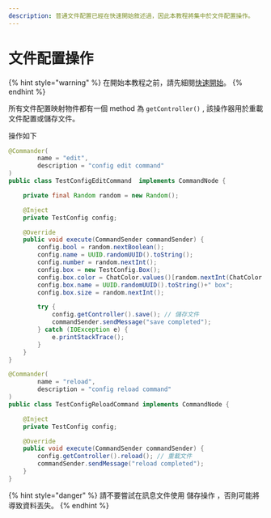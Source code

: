 ```yaml
---
description: 普通文件配置已經在快速開始敘述過，因此本教程將集中於文件配置操作。
---
```


# 文件配置操作

{% hint style="warning" %}
在開始本教程之前，請先細閱[快速開始](../../quick-start.md)。
{% endhint %}

所有文件配置映射物件都有一個 method 為 `getController()` , 該操作器用於重載文件配置或儲存文件。

操作如下

```java
@Commander(
        name = "edit",
        description = "config edit command"
)
public class TestConfigEditCommand  implements CommandNode {

    private final Random random = new Random();

    @Inject
    private TestConfig config;

    @Override
    public void execute(CommandSender commandSender) {
        config.bool = random.nextBoolean();
        config.name = UUID.randomUUID().toString();
        config.number = random.nextInt();
        config.box = new TestConfig.Box();
        config.box.color = ChatColor.values()[random.nextInt(ChatColor.values().length)];
        config.box.name = UUID.randomUUID().toString()+" box";
        config.box.size = random.nextInt();

        try {
            config.getController().save(); // 儲存文件
            commandSender.sendMessage("save completed");
        } catch (IOException e) {
            e.printStackTrace();
        }
    }
}
```

```java
@Commander(
        name = "reload",
        description = "config reload command"
)
public class TestConfigReloadCommand implements CommandNode {

    @Inject
    private TestConfig config;

    @Override
    public void execute(CommandSender commandSender) {
        config.getController().reload(); // 重載文件
        commandSender.sendMessage("reload completed");
    }
}
```

{% hint style="danger" %}
請不要嘗試在訊息文件使用 儲存操作 ，否則可能將導致資料丟失。
{% endhint %}

